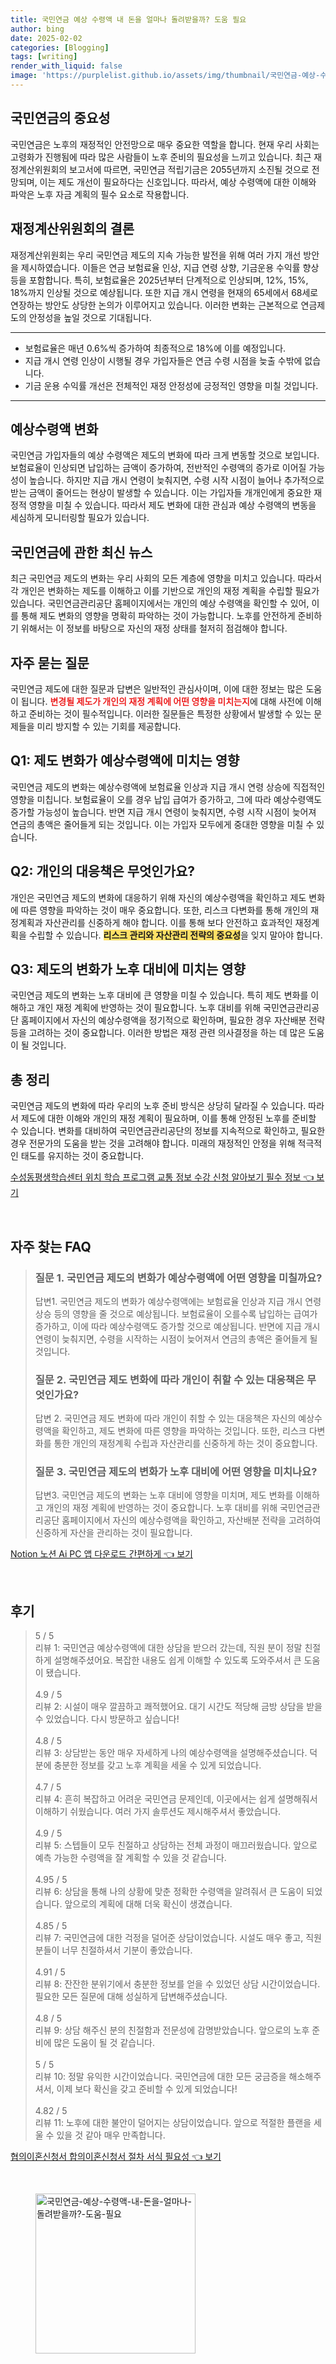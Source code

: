 ```yaml
---
title: 국민연금 예상 수령액 내 돈을 얼마나 돌려받을까? 도움 필요
author: bing
date: 2025-02-02
categories: [Blogging]
tags: [writing]
render_with_liquid: false
image: 'https://purplelist.github.io/assets/img/thumbnail/국민연금-예상-수령액-내-돈을-얼마나-돌려받을까?-도움-필요.webp'
---
```



<h2 id='국민연금의 중요성'>국민연금의 중요성</h2>

<p>국민연금은 노후의 재정적인 안전망으로 매우 중요한 역할을 합니다. 현재 우리 사회는 고령화가 진행됨에 따라 많은 사람들이 노후 준비의 필요성을 느끼고 있습니다. 최근 재정계산위원회의 보고서에 따르면, 국민연금 적립기금은 2055년까지 소진될 것으로 전망되며, 이는 제도 개선이 필요하다는 신호입니다. 따라서, 예상 수령액에 대한 이해와 파악은 노후 자금 계획의 필수 요소로 작용합니다.</p>

<h2 id='재정계산위원회의 결론'>재정계산위원회의 결론</h2>

<p>재정계산위원회는 우리 국민연금 제도의 지속 가능한 발전을 위해 여러 가지 개선 방안을 제시하였습니다. 이들은 연금 보험료율 인상, 지급 연령 상향, 기금운용 수익률 향상 등을 포함합니다. 특히, 보험료율은 2025년부터 단계적으로 인상되며, 12%, 15%, 18%까지 인상될 것으로 예상됩니다. 또한 지급 개시 연령을 현재의 65세에서 68세로 연장하는 방안도 상당한 논의가 이루어지고 있습니다. 이러한 변화는 근본적으로 연금제도의 안정성을 높일 것으로 기대됩니다.</p>

<hr />

<ul>
    <li>보험료율은 매년 0.6%씩 증가하여 최종적으로 18%에 이를 예정입니다.</li>
    <li>지급 개시 연령 인상이 시행될 경우 가입자들은 연금 수령 시점을 늦출 수밖에 없습니다.</li>
    <li>기금 운용 수익률 개선은 전체적인 재정 안정성에 긍정적인 영향을 미칠 것입니다.</li>
</ul>

<hr />

<h2 id='예상수령액 변화'>예상수령액 변화</h2>

<p>국민연금 가입자들의 예상 수령액은 제도의 변화에 따라 크게 변동할 것으로 보입니다. 보험료율이 인상되면 납입하는 금액이 증가하여, 전반적인 수령액의 증가로 이어질 가능성이 높습니다. 하지만 지급 개시 연령이 늦춰지면, 수령 시작 시점이 늘어나 추가적으로 받는 금액이 줄어드는 현상이 발생할 수 있습니다. 이는 가입자들 개개인에게 중요한 재정적 영향을 미칠 수 있습니다. 따라서 제도 변화에 대한 관심과 예상 수령액의 변동을 세심하게 모니터링할 필요가 있습니다.</p>

<h2 id='국민연금에 관한 최신뉴스'>국민연금에 관한 최신 뉴스</h2>

<p>최근 국민연금 제도의 변화는 우리 사회의 모든 계층에 영향을 미치고 있습니다. 따라서 각 개인은 변화하는 제도를 이해하고 이를 기반으로 개인의 재정 계획을 수립할 필요가 있습니다. 국민연금관리공단 홈페이지에서는 개인의 예상 수령액을 확인할 수 있어, 이를 통해 제도 변화의 영향을 명확히 파악하는 것이 가능합니다. 노후를 안전하게 준비하기 위해서는 이 정보를 바탕으로 자신의 재정 상태를 철저히 점검해야 합니다.</p>

<h2 id='자주 묻는 질문'>자주 묻는 질문</h2>

<p>국민연금 제도에 대한 질문과 답변은 일반적인 관심사이며, 이에 대한 정보는 많은 도움이 됩니다. <b><span style="color: #ee2323;">변경될 제도가 개인의 재정 계획에 어떤 영향을 미치는지</span></b>에 대해 사전에 이해하고 준비하는 것이 필수적입니다. 이러한 질문들은 특정한 상황에서 발생할 수 있는 문제들을 미리 방지할 수 있는 기회를 제공합니다.</p>

<h2 id='Q1-제도 변화의 영향'>Q1: 제도 변화가 예상수령액에 미치는 영향</h2>

<p>국민연금 제도의 변화는 예상수령액에 보험료율 인상과 지급 개시 연령 상승에 직접적인 영향을 미칩니다. 보험료율이 오를 경우 납입 급여가 증가하고, 그에 따라 예상수령액도 증가할 가능성이 높습니다. 반면 지급 개시 연령이 늦춰지면, 수령 시작 시점이 늦어져 연금의 총액은 줄어들게 되는 것입니다. 이는 가입자 모두에게 중대한 영향을 미칠 수 있습니다.</p>

<h2 id='Q2-개인의 대응책'>Q2: 개인의 대응책은 무엇인가요?</h2>

<p>개인은 국민연금 제도의 변화에 대응하기 위해 자신의 예상수령액을 확인하고 제도 변화에 따른 영향을 파악하는 것이 매우 중요합니다. 또한, 리스크 다변화를 통해 개인의 재정계획과 자산관리를 신중하게 해야 합니다. 이를 통해 보다 안전하고 효과적인 재정계획을 수립할 수 있습니다. <b><span style="background-color: #ffe066;">리스크 관리와 자산관리 전략의 중요성</span></b>을 잊지 말아야 합니다.</p>

<h2 id='Q3-노후 대비 영향'>Q3: 제도의 변화가 노후 대비에 미치는 영향</h2>

<p>국민연금 제도의 변화는 노후 대비에 큰 영향을 미칠 수 있습니다. 특히 제도 변화를 이해하고 개인 재정 계획에 반영하는 것이 필요합니다. 노후 대비를 위해 국민연금관리공단 홈페이지에서 자신의 예상수령액을 정기적으로 확인하며, 필요한 경우 자산배분 전략 등을 고려하는 것이 중요합니다. 이러한 방법은 재정 관련 의사결정을 하는 데 많은 도움이 될 것입니다.</p>

<h2 id='총 정리'>총 정리</h2>

<p>국민연금 제도의 변화에 따라 우리의 노후 준비 방식은 상당히 달라질 수 있습니다. 따라서 제도에 대한 이해와 개인의 재정 계획이 필요하며, 이를 통해 안정된 노후를 준비할 수 있습니다. 변화를 대비하여 국민연금관리공단의 정보를 지속적으로 확인하고, 필요한 경우 전문가의 도움을 받는 것을 고려해야 합니다. 미래의 재정적인 안정을 위해 적극적인 태도를 유지하는 것이 중요합니다.</p>


<p><a class="click-button" title="수성동평생학습센터 위치 학습 프로그램 교통 정보 수강 신청 알아보기 필수 정보" href="https://purplelist.github.io/posts/%EC%88%98%EC%84%B1%EB%8F%99%ED%8F%89%EC%83%9D%ED%95%99%EC%8A%B5%EC%84%BC%ED%84%B0-%EC%9C%84%EC%B9%98-%ED%95%99%EC%8A%B5-%ED%94%84%EB%A1%9C%EA%B7%B8%EB%9E%A8-%EA%B5%90%ED%86%B5-%EC%A0%95%EB%B3%B4-%EC%88%98%EA%B0%95-%EC%8B%A0%EC%B2%AD-%EC%95%8C%EC%95%84%EB%B3%B4%EA%B8%B0-%ED%95%84%EC%88%98-%EC%A0%95%EB%B3%B4/" rel="dofollow">수성동평생학습센터 위치 학습 프로그램 교통 정보 수강 신청 알아보기 필수 정보 👈 보기</a></p><br>
<h2 id='자주_찾는_FAQ'>자주 찾는 FAQ</h2>
<div itemscope="" itemtype="https://schema.org/FAQPage">
    <blockquote>
        <div itemscope="" itemprop="mainEntity" itemtype="https://schema.org/Question">
            <h3 itemprop="name">질문 1. 국민연금 제도의 변화가 예상수령액에 어떤 영향을 미칠까요?</h3>
            <div itemscope="" itemprop="acceptedAnswer" itemtype="https://schema.org/Answer">
                <span itemprop="text">
                    <p>답변1. 국민연금 제도의 변화가 예상수령액에는 보험료율 인상과 지급 개시 연령 상승 등의 영향을 줄 것으로 예상됩니다. 보험료율이 오를수록 납입하는 급여가 증가하고, 이에 따라 예상수령액도 증가할 것으로 예상됩니다. 반면에 지급 개시 연령이 늦춰지면, 수령을 시작하는 시점이 늦어져서 연금의 총액은 줄어들게 될 것입니다.</p>
                </span>
            </div>
        </div>
        <div itemscope="" itemprop="mainEntity" itemtype="https://schema.org/Question">
            <h3 itemprop="name">질문 2. 국민연금 제도 변화에 따라 개인이 취할 수 있는 대응책은 무엇인가요?</h3>
            <div itemscope="" itemprop="acceptedAnswer" itemtype="https://schema.org/Answer">
                <span itemprop="text">
                    <p>답변 2. 국민연금 제도 변화에 따라 개인이 취할 수 있는 대응책은 자신의 예상수령액을 확인하고, 제도 변화에 따른 영향을 파악하는 것입니다. 또한, 리스크 다변화를 통한 개인의 재정계획 수립과 자산관리를 신중하게 하는 것이 중요합니다.</p>
                </span>
            </div>
        </div>
        <div itemscope="" itemprop="mainEntity" itemtype="https://schema.org/Question">
            <h3 itemprop="name">질문 3. 국민연금 제도의 변화가 노후 대비에 어떤 영향을 미치나요?</h3>
            <div itemscope="" itemprop="acceptedAnswer" itemtype="https://schema.org/Answer">
                <span itemprop="text">
                    <p>답변3. 국민연금 제도의 변화는 노후 대비에 영향을 미치며, 제도 변화를 이해하고 개인의 재정 계획에 반영하는 것이 중요합니다. 노후 대비를 위해 국민연금관리공단 홈페이지에서 자신의 예상수령액을 확인하고, 자산배분 전략을 고려하여 신중하게 자산을 관리하는 것이 필요합니다.</p>
                </span>
            </div>
        </div>
    </blockquote>
</div>
<p><a class="click-button" title="Notion 노션 Ai PC 앱 다운로드 간편하게" href="https://purplelist.github.io/posts/Notion-%EB%85%B8%EC%85%98-Ai-PC-%EC%95%B1-%EB%8B%A4%EC%9A%B4%EB%A1%9C%EB%93%9C-%EA%B0%84%ED%8E%B8%ED%95%98%EA%B2%8C/" rel="dofollow">Notion 노션 Ai PC 앱 다운로드 간편하게 👈 보기</a></p><br>
<h2 id='후기'>후기</h2>
<div itemscope itemtype="https://schema.org/Product">
  <blockquote>
  <div itemprop="review" itemscope itemtype="https://schema.org/Review">
      <div itemprop="reviewRating" itemscope itemtype="https://schema.org/Rating"> <span itemprop="ratingValue">5</span> / <span itemprop="bestRating">5</span> </div>
      <span itemprop="reviewBody">리뷰 1: 국민연금 예상수령액에 대한 상담을 받으러 갔는데, 직원 분이 정말 친절하게 설명해주셨어요. 복잡한 내용도 쉽게 이해할 수 있도록 도와주셔서 큰 도움이 됐습니다.</span>
  </div>
  <br>
  <div itemprop="review" itemscope itemtype="https://schema.org/Review">
      <div itemprop="reviewRating" itemscope itemtype="https://schema.org/Rating"> <span itemprop="ratingValue">4.9</span> / <span itemprop="bestRating">5</span> </div>
      <span itemprop="reviewBody">리뷰 2: 시설이 매우 깔끔하고 쾌적했어요. 대기 시간도 적당해 금방 상담을 받을 수 있었습니다. 다시 방문하고 싶습니다!</span>
  </div>
  <br>
  <div itemprop="review" itemscope itemtype="https://schema.org/Review">
      <div itemprop="reviewRating" itemscope itemtype="https://schema.org/Rating"> <span itemprop="ratingValue">4.8</span> / <span itemprop="bestRating">5</span> </div>
      <span itemprop="reviewBody">리뷰 3: 상담받는 동안 매우 자세하게 나의 예상수령액을 설명해주셨습니다. 덕분에 충분한 정보를 갖고 노후 계획을 세울 수 있게 되었습니다.</span>
  </div>
  <br>
  <div itemprop="review" itemscope itemtype="https://schema.org/Review">
      <div itemprop="reviewRating" itemscope itemtype="https://schema.org/Rating"> <span itemprop="ratingValue">4.7</span> / <span itemprop="bestRating">5</span> </div>
      <span itemprop="reviewBody">리뷰 4: 흔히 복잡하고 어려운 국민연금 문제인데, 이곳에서는 쉽게 설명해줘서 이해하기 쉬웠습니다. 여러 가지 솔루션도 제시해주셔서 좋았습니다.</span>
  </div>
  <br>
  <div itemprop="review" itemscope itemtype="https://schema.org/Review">
      <div itemprop="reviewRating" itemscope itemtype="https://schema.org/Rating"> <span itemprop="ratingValue">4.9</span> / <span itemprop="bestRating">5</span> </div>
      <span itemprop="reviewBody">리뷰 5: 스텝들이 모두 친절하고 상담하는 전체 과정이 매끄러웠습니다. 앞으로 예측 가능한 수령액을 잘 계획할 수 있을 것 같습니다.</span>
  </div>
  <br>
  <div itemprop="review" itemscope itemtype="https://schema.org/Review">
      <div itemprop="reviewRating" itemscope itemtype="https://schema.org/Rating"> <span itemprop="ratingValue">4.95</span> / <span itemprop="bestRating">5</span> </div>
      <span itemprop="reviewBody">리뷰 6: 상담을 통해 나의 상황에 맞춘 정확한 수령액을 알려줘서 큰 도움이 되었습니다. 앞으로의 계획에 대해 더욱 확신이 생겼습니다.</span>
  </div>
  <br>
  <div itemprop="review" itemscope itemtype="https://schema.org/Review">
      <div itemprop="reviewRating" itemscope itemtype="https://schema.org/Rating"> <span itemprop="ratingValue">4.85</span> / <span itemprop="bestRating">5</span> </div>
      <span itemprop="reviewBody">리뷰 7: 국민연금에 대한 걱정을 덜어준 상담이었습니다. 시설도 매우 좋고, 직원 분들이 너무 친절하셔서 기분이 좋았습니다.</span>
  </div>
  <br>
  <div itemprop="review" itemscope itemtype="https://schema.org/Review">
      <div itemprop="reviewRating" itemscope itemtype="https://schema.org/Rating"> <span itemprop="ratingValue">4.91</span> / <span itemprop="bestRating">5</span> </div>
      <span itemprop="reviewBody">리뷰 8: 잔잔한 분위기에서 충분한 정보를 얻을 수 있었던 상담 시간이었습니다. 필요한 모든 질문에 대해 성실하게 답변해주셨습니다.</span>
  </div>
  <br>
  <div itemprop="review" itemscope itemtype="https://schema.org/Review">
      <div itemprop="reviewRating" itemscope itemtype="https://schema.org/Rating"> <span itemprop="ratingValue">4.8</span> / <span itemprop="bestRating">5</span> </div>
      <span itemprop="reviewBody">리뷰 9: 상담 해주신 분의 친절함과 전문성에 감명받았습니다. 앞으로의 노후 준비에 많은 도움이 될 것 같습니다.</span>
  </div>
  <br>
  <div itemprop="review" itemscope itemtype="https://schema.org/Review">
      <div itemprop="reviewRating" itemscope itemtype="https://schema.org/Rating"> <span itemprop="ratingValue">5</span> / <span itemprop="bestRating">5</span> </div>
      <span itemprop="reviewBody">리뷰 10: 정말 유익한 시간이었습니다. 국민연금에 대한 모든 궁금증을 해소해주셔서, 이제 보다 확신을 갖고 준비할 수 있게 되었습니다!</span>
  </div>
  <br>
  <div itemprop="review" itemscope itemtype="https://schema.org/Review">
      <div itemprop="reviewRating" itemscope itemtype="https://schema.org/Rating"> <span itemprop="ratingValue">4.82</span> / <span itemprop="bestRating">5</span> </div>
      <span itemprop="reviewBody">리뷰 11: 노후에 대한 불안이 덜어지는 상담이었습니다. 앞으로 적절한 플랜을 세울 수 있을 것 같아 매우 만족합니다.</span>
  </div>
  </blockquote>
</div>
<p><a class="click-button" title="협의이혼신청서 합의이혼신청서 절차 서식 필요성" href="https://purplelist.github.io/posts/%ED%98%91%EC%9D%98%EC%9D%B4%ED%98%BC%EC%8B%A0%EC%B2%AD%EC%84%9C-%ED%95%A9%EC%9D%98%EC%9D%B4%ED%98%BC%EC%8B%A0%EC%B2%AD%EC%84%9C-%EC%A0%88%EC%B0%A8-%EC%84%9C%EC%8B%9D-%ED%95%84%EC%9A%94%EC%84%B1/" rel="dofollow">협의이혼신청서 합의이혼신청서 절차 서식 필요성 👈 보기</a></p><br>
<figure class="image"><img src="https://purplelist.github.io/assets/img/thumbnail/국민연금-예상-수령액-내-돈을-얼마나-돌려받을까?-도움-필요.webp" alt="국민연금-예상-수령액-내-돈을-얼마나-돌려받을까?-도움-필요" width="256" height="256"></figure>